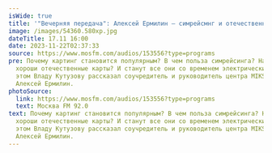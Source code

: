 ```yaml
---
isWide: true
title: '"Вечерняя передача": Алексей Ермилин – симрейсмнг и отечественные карты'
image: /images/54360.580xp.jpg
dateTitle: 17.11 16:00
date: 2023-11-22T02:37:33
source: https://www.mosfm.com/audios/153556?type=programs
pre: Почему картинг становится популярным? В чем польза симрейсинга? Насколько
  хороши отечественные карты? И станут все они со временем электрическими? Об
  этом Владу Кутузову рассказал соучредитель и руководитель центра MIKS Karting
  Алексей Ермилин.
photoSource:
  link: https://www.mosfm.com/audios/153556?type=programs
  text: Москва FM 92.0
text: Почему картинг становится популярным? В чем польза симрейсинга? Насколько
  хороши отечественные карты? И станут все они со временем электрическими? Об
  этом Владу Кутузову рассказал соучредитель и руководитель центра MIKS Karting
  Алексей Ермилин.
---
```

